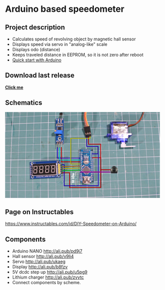 # Arduino based speedometer
## Project description
- Calculates speed of revolving object by magnetic hall sensor
- Displays speed via servo in "analog-like" scale
- Displays odo (distance)
- Keeps traveled distance in EEPROM, so it is not zero after reboot
- [Quick start with Arduino](https://learn.sparkfun.com/tutorials/installing-arduino-ide)

## Download last release
[**Click me**](https://github.com/AlexGyver/EnglishProjects/releases/download/Arduino_speedometer/Arduino_speedometer.rar)

## Schematics
![Speedometer 1.0](https://github.com/AlexGyver/Arduino_speedometer/blob/master/Screenshot_12.jpg)

## Page on Instructables
https://www.instructables.com/id/DIY-Speedometer-on-Arduino/

## Components
* Arduino NANO http://ali.pub/pd9j7
* Hall sensor http://ali.pub/v9li4
* Servo http://ali.pub/ukaeg
* Display http://ali.pub/b8fzv
* 5V dcdc step up http://ali.pub/u5pg9
* Lithium charger http://ali.pub/zvytc
* Connect components by scheme.
